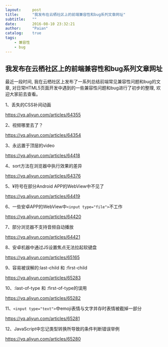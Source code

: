 ```yaml
---
layout:     post
title:      "我发布在云栖社区上的前端兼容性和bug系列文章网址"
subtitle:   ""
date:       2016-08-10 23:32:21
author:     "Paian"
catalog:    true
tags:
    - 兼容性
    - bug
---
```


## 我发布在云栖社区上的前端兼容性和bug系列文章网址

最近一段时间, 我在云栖社区上发布了一系列总结前端常见兼容性问题和bug的文章, 对日常HTML5页面开发中遇到的一些兼容性问题和bug进行了初步的整理, 欢迎大家前去查看。

1、丢失的CSS补间动画

https://yq.aliyun.com/articles/64355

2、视频哪里去了？

https://yq.aliyun.com/articles/64354

3、永远置于顶层的video

https://yq.aliyun.com/articles/64418

4、sort方法在浏览器中执行效果的差异

https://yq.aliyun.com/articles/64376

5、¥符号在部分Android APP的WebView中不见了

https://yq.aliyun.com/articles/64419

6、一些安卓APP的WebView中`<input type="file">`不工作

https://yq.aliyun.com/articles/64420

7、部分浏览器不支持音频自动播放

https://yq.aliyun.com/articles/64421

8、安卓机器中通过JS设置焦点无法拉起软键盘

https://yq.aliyun.com/articles/65165

9、容易被误解的:last-child 和 :first-child

https://yq.aliyun.com/articles/65283

10、:last-of-type 和 :first-of-type的误用

https://yq.aliyun.com/articles/65282

11、`<input type="text">`中emoji表情与文字并存时表情被截掉一部分

https://yq.aliyun.com/articles/65281

12、JavaScript中忘记类型转换所导致的条件判断错误举例

https://yq.aliyun.com/articles/65280

